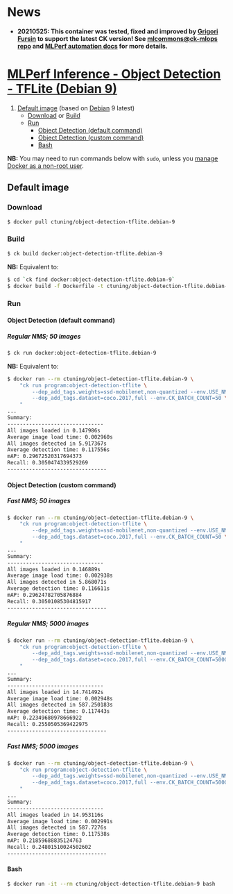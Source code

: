 # News 
* **20210525: This container was tested, fixed and improved by [Grigori Fursin](https://cKnowledge.io/@gfursin) to support the latest CK version! 
  See [mlcommons@ck-mlops repo](https://github.com/mlcommons/ck-mlops) and [MLPerf automation docs](https://github.com/mlcommons/ck/blob/master/docs/mlperf-automation/README.md) for more details.**

# [MLPerf Inference - Object Detection - TFLite (Debian 9)](https://hub.docker.com/r/ctuning/object-detection-tflite.debian-9)

1. [Default image](#image_default) (based on [Debian](https://hub.docker.com/_/debian/) 9 latest)
    - [Download](#image_default_download) or [Build](#image_default_build)
    - [Run](#image_default_run)
        - [Object Detection (default command)](#image_default_run_default)
        - [Object Detection (custom command)](#image_default_run_custom)
        - [Bash](#image_default_run_bash)

**NB:** You may need to run commands below with `sudo`, unless you
[manage Docker as a non-root user](https://docs.docker.com/install/linux/linux-postinstall/#manage-docker-as-a-non-root-user).

<a name="image_default"></a>
## Default image

<a name="image_default_download"></a>
### Download
```
$ docker pull ctuning/object-detection-tflite.debian-9
```

<a name="image_default_build"></a>
### Build
```bash
$ ck build docker:object-detection-tflite.debian-9
```
**NB:** Equivalent to:
```bash
$ cd `ck find docker:object-detection-tflite.debian-9`
$ docker build -f Dockerfile -t ctuning/object-detection-tflite.debian-9 .
```

<a name="image_default_run"></a>
### Run

<a name="image_default_run_default"></a>
#### Object Detection (default command)

##### Regular NMS; 50 images
```bash
$ ck run docker:object-detection-tflite.debian-9
```
**NB:** Equivalent to:
```bash
$ docker run --rm ctuning/object-detection-tflite.debian-9 \
    "ck run program:object-detection-tflite \
        --dep_add_tags.weights=ssd-mobilenet,non-quantized --env.USE_NMS=regular \
        --dep_add_tags.dataset=coco.2017,full --env.CK_BATCH_COUNT=50 \
    "
...
Summary:
-------------------------------
All images loaded in 0.147986s
Average image load time: 0.002960s
All images detected in 5.917367s
Average detection time: 0.117556s
mAP: 0.29672520317694373
Recall: 0.3050474339529269
--------------------------------
```

<a name="image_default_run_custom"></a>
#### Object Detection (custom command)

##### Fast NMS; 50 images
```bash
$ docker run --rm ctuning/object-detection-tflite.debian-9 \
    "ck run program:object-detection-tflite \
        --dep_add_tags.weights=ssd-mobilenet,non-quantized --env.USE_NMS=fast \
        --dep_add_tags.dataset=coco.2017,full --env.CK_BATCH_COUNT=50 \
    "
...
Summary:
-------------------------------
All images loaded in 0.146889s
Average image load time: 0.002938s
All images detected in 5.868071s
Average detection time: 0.116611s
mAP: 0.29624782705876884
Recall: 0.30501085304815917
--------------------------------
```

##### Regular NMS; 5000 images
```bash
$ docker run --rm ctuning/object-detection-tflite.debian-9 \
    "ck run program:object-detection-tflite \
        --dep_add_tags.weights=ssd-mobilenet,non-quantized --env.USE_NMS=regular \
        --dep_add_tags.dataset=coco.2017,full --env.CK_BATCH_COUNT=5000 \
    "
...
Summary:
-------------------------------
All images loaded in 14.741492s
Average image load time: 0.002948s
All images detected in 587.250183s
Average detection time: 0.117443s
mAP: 0.22349680978666922
Recall: 0.2550505369422975
--------------------------------
```

##### Fast NMS; 5000 images
```bash
$ docker run --rm ctuning/object-detection-tflite.debian-9 \
    "ck run program:object-detection-tflite \
        --dep_add_tags.weights=ssd-mobilenet,non-quantized --env.USE_NMS=fast \
        --dep_add_tags.dataset=coco.2017,full --env.CK_BATCH_COUNT=5000 \
    "
...
Summary:
-------------------------------
All images loaded in 14.953116s
Average image load time: 0.002991s
All images detected in 587.7276s
Average detection time: 0.117538s
mAP: 0.21859688835124763
Recall: 0.24801510024502602
--------------------------------
```

<a name="image_default_run_bash"></a>
#### Bash
```bash
$ docker run -it --rm ctuning/object-detection-tflite.debian-9 bash
```

